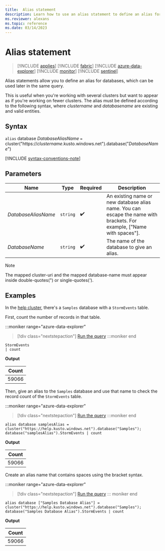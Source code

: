 ```yaml
---
title:  Alias statement
description: Learn how to use an alias statement to define an alias for a database that is used for a query.
ms.reviewer: alexans
ms.topic: reference
ms.date: 03/14/2023
---
```

# Alias statement

> [!INCLUDE [applies](../includes/applies-to-version/applies.md)] [!INCLUDE [fabric](../includes/applies-to-version/fabric.md)] [!INCLUDE [azure-data-explorer](../includes/applies-to-version/azure-data-explorer.md)] [!INCLUDE [monitor](../includes/applies-to-version/monitor.md)] [!INCLUDE [sentinel](../includes/applies-to-version/sentinel.md)]

Alias statements allow you to define an alias for databases, which can be used later in the same query.

This is useful when you're working with several clusters but want to appear as if you're working on fewer clusters.
The alias must be defined according to the following syntax, where *clustername* and *databasename* are existing and valid entities.

## Syntax

`alias` database *DatabaseAliasName* `=` cluster("https://*clustername*.kusto.windows.net").database("*DatabaseName*")

[!INCLUDE [syntax-conventions-note](../includes/syntax-conventions-note.md)]

## Parameters

|Name|Type|Required|Description|
|--|--|--|--|
|*DatabaseAliasName*| `string` | :heavy_check_mark:|An existing name or new database alias name. You can escape the name with brackets. For example, ["Name with spaces"]. |
|*DatabaseName*| `string` | :heavy_check_mark:|The name of the database to give an alias.|

> [!NOTE]
> The mapped cluster-uri and the mapped database-name must appear inside double-quotes(") or single-quotes(').

## Examples

In the [help cluster](https://dataexplorer.azure.com/clusters/help/), there's a `Samples` database with a `StormEvents` table.

First, count the number of records in that table.

:::moniker range="azure-data-explorer"
> [!div class="nextstepaction"]
> <a href="https://dataexplorer.azure.com/clusters/help/databases/Samples?query=H4sIAAAAAAAAAwsuyS/KdS1LzSsp5uWqUUjOL80rAQDPjygQFAAAAA==" target="_blank">Run the query</a>
:::moniker end

```kusto
StormEvents
| count
```

**Output**

|Count|
|--|
|59066|

Then, give an alias to the `Samples` database and use that name to check the record count of the `StormEvents` table.

:::moniker range="azure-data-explorer"
> [!div class="nextstepaction"]
> <a href="https://dataexplorer.azure.com/clusters/help/databases/Samples?query=H4sIAAAAAAAAA03MsQ5AMBCA4V3iHS6dWGonBoMn8ARHL9GotnGHxcMTIqxf/vzoLDIYFOyRCRjn6IibW2sY3MpCS6ZGkchlUYzkop4uDHq33oSdtSdRuX4PmeqehcqrNPn0P77yTsIytxt5YThgCKuXE70pLeGKAAAA" target="_blank">Run the query</a>
:::moniker end

```kusto
alias database samplesAlias = cluster("https://help.kusto.windows.net").database("Samples");
database("samplesAlias").StormEvents | count
```

**Output**

|Count|
|--|
|59066|

Create an alias name that contains spaces using the bracket syntax.

:::moniker range="azure-data-explorer"
> [!div class="nextstepaction"]
> <a href="https://dataexplorer.azure.com/clusters/help/databases/Samples?query=H4sIAAAAAAAAA0vMyUwsVkhJLElMSixOVYhWCk7MLchJLVZwgQk5glQoxSrYKiTnlBaXpBZpKGWUlBQUW+nrZ6TmFOhlAwXz9coz81Lyy4v18lJLlDT1YOZpwIxT0rTm5cIQRbdEUy+4JL8o17UsNa+kWKFGITm/NK8EACbMiWaiAAAA" target="_blank">Run the query</a>
::: moniker end

```kusto
alias database ["Samples Database Alias"] = cluster("https://help.kusto.windows.net").database("Samples");
database("Samples Database Alias").StormEvents | count
```

**Output**

|Count|
|--|
|59066|
